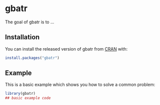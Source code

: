 
<!-- README.md is generated from README.Rmd. Please edit that file -->

# gbatr

<!-- badges: start -->

<!-- badges: end -->

The goal of gbatr is to …

## Installation

You can install the released version of gbatr from
[CRAN](https://CRAN.R-project.org) with:

``` r
install.packages("gbatr")
```

## Example

This is a basic example which shows you how to solve a common problem:

``` r
library(gbatr)
## basic example code
```
